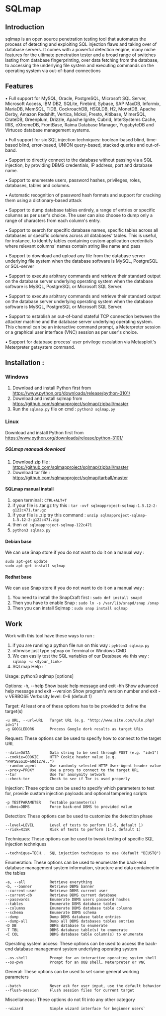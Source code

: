 # SQLmap


## Introduction
sqlmap is an open source penetration testing tool that automates the process of detecting and exploiting SQL injection flaws and taking over of database servers. It comes with a powerful detection engine, many niche features for the ultimate penetration tester and a broad range of switches lasting from database fingerprinting, over data fetching from the database, to accessing the underlying file system and executing commands on the operating system via out-of-band connections

## Features
• Full support for MySQL, Oracle, PostgreSQL, Microsoft SQL Server, Microsoft Access, IBM DB2, SQLite, Firebird, Sybase, SAP MaxDB, Informix, MariaDB, MemSQL, TiDB, CockroachDB, HSQLDB, H2, MonetDB, Apache Derby, Amazon Redshift, Vertica, Mckoi, Presto, Altibase, MimerSQL, CrateDB, Greenplum, Drizzle, Apache Ignite, Cubrid, InterSystems Cache, IRIS, eXtremeDB, FrontBase, Raima Database Manager, YugabyteDB and Virtuoso database management systems.


• Full support for six SQL injection techniques: boolean-based blind, time-based blind, error-based, UNION query-based, stacked queries and out-of-band.

• Support to directly connect to the database without passing via a SQL injection, by providing DBMS credentials, IP address, port and database name.

• Support to enumerate users, password hashes, privileges, roles, databases, tables and columns.

• Automatic recognition of password hash formats and support for cracking them using a dictionary-based attack

• Support to dump database tables entirely, a range of entries or specific columns as per user's choice. The user can also choose to dump only a range of            characters from each column's entry.

• Support to search for specific database names, specific tables across all databases or specific columns across all databases' tables. This is useful, for          instance, to identify tables containing custom application credentials where relevant columns' names contain string like name and pass


• Support to download and upload any file from the database server underlying file system when the database software is MySQL, PostgreSQL or SQL-server

• Support to execute arbitrary commands and retrieve their standard output on the database server underlying operating system when the database software is MySQL,    PostgreSQL or Microsoft SQL Server.

• Support to execute arbitrary commands and retrieve their standard output on the database server underlying operating system when the database software is MySQL,    PostgreSQL or Microsoft SQL Server.

• Support to establish an out-of-band stateful TCP connection between the attacker machine and the database server underlying operating system. This channel can       be an interactive command prompt, a Meterpreter session or a graphical user interface (VNC) session as per user's choice.


• Support for database process' user privilege escalation via Metasploit's Meterpreter getsystem command.

## Installation :
### Windows 
1. Download and install Python first from https://www.python.org/downloads/release/python-3101/
2. Download and install sqlmap from https://github.com/sqlmapproject/sqlmap/zipball/master
3. Run the `sqlmap.py` file on cmd : `python3 sqlmap.py`
### Linux 
Download and install Python first from https://www.python.org/downloads/release/python-3101/
##### SQLmap manaual download 
1. Download zip file : https://github.com/sqlmapproject/sqlmap/zipball/master
2. Download tar file : https://github.com/sqlmapproject/sqlmap/tarball/master
#### SQLmap manual install 
1. open terminal : `CTRL+ALT+T`
2. if your file is .tar.gz try this : `tar -xvf sqlmapproject-sqlmap-1.5.12-2-g122c471.tar.gz`
3. if your file is .zip try this command : `unzip sqlmapproject-sqlmap-1.5.12-2-g122c471.zip`
4. then `cd sqlmapproject-sqlmap-122c471`
5. `python3 sqlmap.py`

#### Debian base 
We can use Snap store if you do not want to do it on a manual way :
```
sudo apt-get update
sudo apt-get install sqlmap
```

#### Redhat base 
We can use Snap store if you do not want to do it on a manual way :
1. You need to install the SnapCraft first : `sudo dnf install snapd`
2. Then you have to enable Snap : `sudo ln -s /var/lib/snapd/snap /snap`
3. Then you can install Sqlmap : `sudo snap install sqlmap`

## Work 
Work with this tool have these ways to run :
1. if you are running a python file run on this way : `pyhton3 sqlmap.py`
2. othrwise just type `sqlmap` on Terminal or Windows CMD
3. We can easily test the SQL variables of our Database via this way : `sqlmap -u <$your_link>`
4. SQLmap Help : `

Usage: python3 sqlmap [options]

Options:
  -h, --help            Show basic help message and exit
  -hh                   Show advanced help message and exit
  --version             Show program's version number and exit
  -v VERBOSE            Verbosity level: 0-6 (default 1)

  Target:
    At least one of these options has to be provided to define the
    target(s)

    -u URL, --url=URL   Target URL (e.g. "http://www.site.com/vuln.php?id=1")
    -g GOOGLEDORK       Process Google dork results as target URLs

  Request:
    These options can be used to specify how to connect to the target URL

    --data=DATA         Data string to be sent through POST (e.g. "id=1")
    --cookie=COOKIE     HTTP Cookie header value (e.g. "PHPSESSID=a8d127e..")
    --random-agent      Use randomly selected HTTP User-Agent header value
    --proxy=PROXY       Use a proxy to connect to the target URL
    --tor               Use Tor anonymity network
    --check-tor         Check to see if Tor is used properly

  Injection:
    These options can be used to specify which parameters to test for,
    provide custom injection payloads and optional tampering scripts

    -p TESTPARAMETER    Testable parameter(s)
    --dbms=DBMS         Force back-end DBMS to provided value

  Detection:
    These options can be used to customize the detection phase

    --level=LEVEL       Level of tests to perform (1-5, default 1)
    --risk=RISK         Risk of tests to perform (1-3, default 1)

  Techniques:
    These options can be used to tweak testing of specific SQL injection
    techniques

    --technique=TECH..  SQL injection techniques to use (default "BEUSTQ")

  Enumeration:
    These options can be used to enumerate the back-end database
    management system information, structure and data contained in the
    tables

    -a, --all           Retrieve everything
    -b, --banner        Retrieve DBMS banner
    --current-user      Retrieve DBMS current user
    --current-db        Retrieve DBMS current database
    --passwords         Enumerate DBMS users password hashes
    --tables            Enumerate DBMS database tables
    --columns           Enumerate DBMS database table columns
    --schema            Enumerate DBMS schema
    --dump              Dump DBMS database table entries
    --dump-all          Dump all DBMS databases tables entries
    -D DB               DBMS database to enumerate
    -T TBL              DBMS database table(s) to enumerate
    -C COL              DBMS database table column(s) to enumerate

  Operating system access:
    These options can be used to access the back-end database management
    system underlying operating system

    --os-shell          Prompt for an interactive operating system shell
    --os-pwn            Prompt for an OOB shell, Meterpreter or VNC

  General:
    These options can be used to set some general working parameters

    --batch             Never ask for user input, use the default behavior
    --flush-session     Flush session files for current target

  Miscellaneous:
    These options do not fit into any other category

    --wizard            Simple wizard interface for beginner users`
    
    
    
    
 




